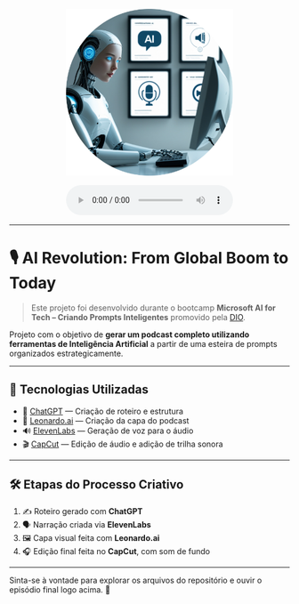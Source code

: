 <p align="center">
  <img src="./assets/cover.png" width="300" alt="Capa do Podcast IA: A Nova Esperança" />
</p>

<div align="center">
  <audio src="output/podcast_editado.MP3" controls title="Podcast editado"></audio>
</div>

---

# 🎙️ AI Revolution: From Global Boom to Today

> Este projeto foi desenvolvido durante o bootcamp **Microsoft AI for Tech – Criando Prompts Inteligentes** promovido pela [DIO](https://dio.me/).

Projeto com o objetivo de **gerar um podcast completo utilizando ferramentas de Inteligência Artificial** a partir de uma esteira de prompts organizados estrategicamente.

---

## 🧰 Tecnologias Utilizadas

- 🤖 [ChatGPT](https://chat.openai.com/) — Criação de roteiro e estrutura  
- 🎨 [Leonardo.ai](https://app.leonardo.ai/image-generation) — Criação da capa do podcast  
- 🔊 [ElevenLabs](https://beta.elevenlabs.io/) — Geração de voz para o áudio  
- 🎬 [CapCut](https://www.capcut.com/pt-br/) — Edição de áudio e adição de trilha sonora  

---

## 🛠️ Etapas do Processo Criativo

1. ✍️ Roteiro gerado com **ChatGPT**  
2. 🗣️ Narração criada via **ElevenLabs**  
3. 🖼️ Capa visual feita com **Leonardo.ai**  
4. 🎧 Edição final feita no **CapCut**, com som de fundo  

---

Sinta-se à vontade para explorar os arquivos do repositório e ouvir o episódio final logo acima. 🚀
